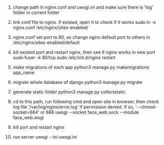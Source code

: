 1. change path in nginx.conf and uwsgi.ini
   and make sure there is 'log' folder in current folder

2. link conf file to nginx. if existed, open it to check if it works
	sudo ln -s nginx.conf /etc/nginx/sites-enabled/

3. nginx.conf set port to 80, so change nginx default port to others in
	/etc/nginx/sites-enabled/default

4. kill existed port and restart nginx, then see if nginx works in new port
	sudo fuser -k 80/tcp
	sudo /etc/init.d/nginx restart

5. make migrations of each app
	python3 manage.py makemigrations app_name

6. migrate whole database of django
	python3 manage.py migrate

7. generate static folder 
	python3 manage.py collectstatic

8. cd to this path, run following cmd and open site in browser, then check log file '/var/log/nginx/error.log' if permission denied. if so, '--chmod-socket=664' or 666
	uwsgi --socket face_web.sock --module face_web.wsgi

9. kill port and restart nginx

10. run server
	uwsgi --ini uwsgi.ini

